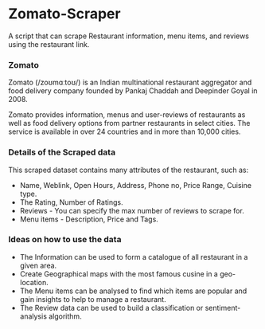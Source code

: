 # Zomato-Scraper
A script that can scrape Restaurant information, menu items, and reviews using the restaurant link.

### Zomato

Zomato (/zoʊmɑːtoʊ/) is an Indian multinational restaurant aggregator and food delivery company founded by Pankaj Chaddah and Deepinder Goyal in 2008.

Zomato provides information, menus and user-reviews of restaurants as well as food delivery options from partner restaurants in select cities. 
The service is available in over 24 countries and in more than 10,000 cities. 

### Details of the Scraped data
This scraped dataset contains many attributes of the restaurant, such as:

- Name, Weblink, Open Hours, Address, Phone no, Price Range, Cuisine type.
- The Rating, Number of Ratings.
- Reviews - You can specify the max number of reviews to scrape for.
- Menu items - Description, Price and Tags.

### Ideas on how to use the data
- The Information can be used to form a catalogue of all restaurant in a given area.
- Create Geographical maps with the most famous cusine in a geo-location.
- The Menu items can be analysed to find which items are popular and gain insights to help to manage a restaurant.
- The Review data can be used to build a classification or sentiment-analysis algorithm.
